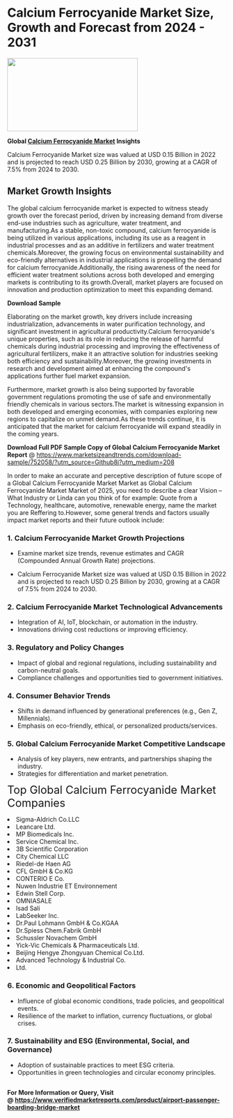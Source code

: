 <H1>Calcium Ferrocyanide Market Size, Growth and Forecast from 2024 - 2031</H1><img class="aligncenter size-medium wp-image-584254" src="https://thirdeyenews.in/wp-content/uploads/2024/09/Global-Market-Research-300x168.jpeg" alt="" width="300" height="168" /><p><strong>Global&nbsp;<a href="https://www.marketsizeandtrends.com/download-sample/752058/?utm_source=Github8j?utm_medium=208">Calcium Ferrocyanide Market</a> Insights</strong></p><p>Calcium Ferrocyanide Market size was valued at USD 0.15 Billion in 2022 and is projected to reach USD 0.25 Billion by 2030, growing at a CAGR of 7.5% from 2024 to 2030.</p><p><h2>Market Growth Insights</h2> <p>The global calcium ferrocyanide market is expected to witness steady growth over the forecast period, driven by increasing demand from diverse end-use industries such as agriculture, water treatment, and manufacturing.As a stable, non-toxic compound, calcium ferrocyanide is being utilized in various applications, including its use as a reagent in industrial processes and as an additive in fertilizers and water treatment chemicals.Moreover, the growing focus on environmental sustainability and eco-friendly alternatives in industrial applications is propelling the demand for calcium ferrocyanide.Additionally, the rising awareness of the need for efficient water treatment solutions across both developed and emerging markets is contributing to its growth.Overall, market players are focused on innovation and production optimization to meet this expanding demand.</p> <p><strong>Download Sample</strong></p> <p>Elaborating on the market growth, key drivers include increasing industrialization, advancements in water purification technology, and significant investment in agricultural productivity.Calcium ferrocyanide's unique properties, such as its role in reducing the release of harmful chemicals during industrial processing and improving the effectiveness of agricultural fertilizers, make it an attractive solution for industries seeking both efficiency and sustainability.Moreover, the growing investments in research and development aimed at enhancing the compound's applications further fuel market expansion.</p> <p>Furthermore, market growth is also being supported by favorable government regulations promoting the use of safe and environmentally friendly chemicals in various sectors.The market is witnessing expansion in both developed and emerging economies, with companies exploring new regions to capitalize on unmet demand.As these trends continue, it is anticipated that the market for calcium ferrocyanide will expand steadily in the coming years.</p> <p><span class=""><strong>Download Full PDF Sample Copy of Global Calcium Ferrocyanide Market Report</strong> @ <a href="https://www.marketsizeandtrends.com/download-sample/752058/?utm_source=Github8j?utm_medium=208" target="_blank">https://www.marketsizeandtrends.com/download-sample/752058/?utm_source=Github8j?utm_medium=208</a></span></p><p>In order to make an accurate and perceptive description of future scope of a Global&nbsp;Calcium Ferrocyanide Market Market as Global&nbsp;Calcium Ferrocyanide Market Market of 2025, you need to describe a clear Vision &ndash; What Industry or Linda can you think of for example: Quote from a Technology, healthcare, automotive, renewable energy, name the market you are Reffering to.However, some general trends and factors usually impact market reports and their future outlook include:</p><h3>1.&nbsp;<strong>Calcium Ferrocyanide Market Growth Projections</strong></h3><ul><li>Examine market size trends, revenue estimates and CAGR (Compounded Annual Growth Rate) projections.</li><li><p>Calcium Ferrocyanide Market size was valued at USD 0.15 Billion in 2022 and is projected to reach USD 0.25 Billion by 2030, growing at a CAGR of 7.5% from 2024 to 2030.</p></li></ul><h3>2.&nbsp;<strong>Calcium Ferrocyanide Market Technological Advancements</strong></h3><ul><li>Integration of AI, IoT, blockchain, or automation in the industry.</li><li>Innovations driving cost reductions or improving efficiency.</li></ul><h3>3.&nbsp;<strong>Regulatory and Policy Changes</strong></h3><ul><li>Impact of global and regional regulations, including sustainability and carbon-neutral goals.</li><li>Compliance challenges and opportunities tied to government initiatives.</li></ul><h3>4.&nbsp;<strong>Consumer Behavior Trends</strong></h3><ul><li>Shifts in demand influenced by generational preferences (e.g., Gen Z, Millennials).</li><li>Emphasis on eco-friendly, ethical, or personalized products/services.</li></ul><h3>5.&nbsp;<strong>Global Calcium Ferrocyanide Market Competitive Landscape</strong></h3><ul><li>Analysis of key players, new entrants, and partnerships shaping the industry.</li><li>Strategies for differentiation and market penetration.</li></ul><p data-pm-slice="1 1 []"><span style="color: inherit; font-family: inherit; font-size: 25px;">Top Global Calcium Ferrocyanide Market Companies</span></p><div class="" data-test-id=""><p><li>Sigma-Aldrich Co.LLC</li><li> Leancare Ltd.</li><li> MP Biomedicals Inc.</li><li> Service Chemical Inc.</li><li> 3B Scientific Corporation</li><li> City Chemical LLC</li><li> Riedel-de Haen AG</li><li> CFL GmbH & Co.KG</li><li> CONTERIO E Co.</li><li> Nuwen Industrie ET Environnement</li><li> Edwin Stell Corp.</li><li> OMNIASALE</li><li> Isad Sali</li><li> LabSeeker Inc.</li><li> Dr.Paul Lohmann GmbH & Co.KGAA</li><li> Dr.Spiess Chem.Fabrik GmbH</li><li> Schussler Novachem GmbH</li><li> Yick-Vic Chemicals & Pharmaceuticals Ltd.</li><li> Beijing Hengye Zhongyuan Chemical Co.Ltd.</li><li> Advanced Technology & Industrial Co.</li><li> Ltd.</li></p></div><h3>6.&nbsp;<strong>Economic and Geopolitical Factors</strong></h3><ul><li>Influence of global economic conditions, trade policies, and geopolitical events.</li><li>Resilience of the market to inflation, currency fluctuations, or global crises.</li></ul><h3>7.&nbsp;<strong>Sustainability and ESG (Environmental, Social, and Governance)</strong></h3><ul><li>Adoption of sustainable practices to meet ESG criteria.</li><li>Opportunities in green technologies and circular economy principles.</li></ul><h2><strong style="font-size: 14px;">For More Information or Query, Visit @&nbsp;</strong><a style="background-color: #ffffff; font-size: 14px;" href="https://www.marketsizeandtrends.com/report/calcium-ferrocyanide-market/" target="_blank">https://www.verifiedmarketreports.com/product/airport-passenger-boarding-bridge-market</a></h2>